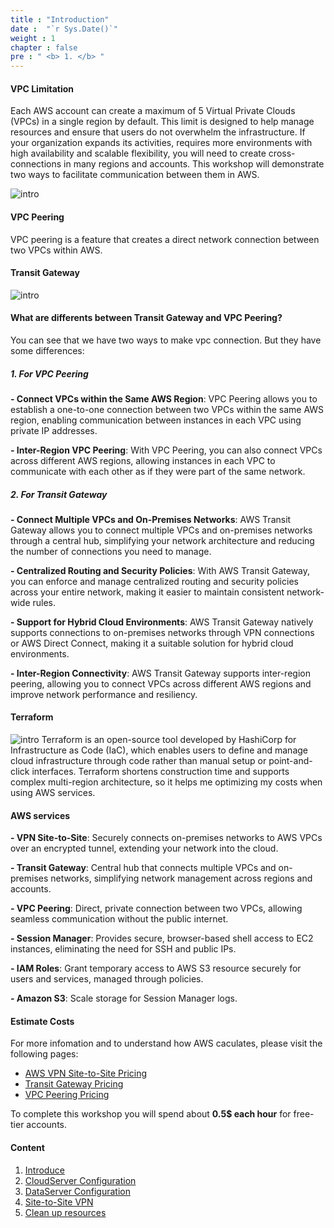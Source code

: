 ```yaml
---
title : "Introduction"
date :  "`r Sys.Date()`" 
weight : 1 
chapter : false
pre : " <b> 1. </b> "
---
```


#### VPC Limitation
Each AWS account can create a maximum of 5 Virtual Private Clouds (VPCs) in a single region by default. This limit is designed to help manage resources and ensure that users do not overwhelm the infrastructure. If your organization expands its activities, requires more environments with high availability and scalable flexibility, you will need to create cross-connections in many regions and accounts. This workshop will demonstrate two ways to facilitate communication between them in AWS.

![intro](/aws-fcj/ws2/images/ws2.png?width=1000)


#### VPC Peering
VPC peering is a feature that creates a direct network connection between two VPCs within AWS. 

#### Transit Gateway

![intro](/aws-fcj/ws2/images/2.content/tgw.png)


#### What are differents between Transit Gateway and VPC Peering?
You can see that we have two ways to make vpc connection. But they have some differences:

##### **1. For VPC Peering**
**- Connect VPCs within the Same AWS Region**: VPC Peering allows you to establish a one-to-one connection between two VPCs within the same AWS region, enabling communication between instances in each VPC using private IP addresses.

**- Inter-Region VPC Peering**: With VPC Peering, you can also connect VPCs across different AWS regions, allowing instances in each VPC to communicate with each other as if they were part of the same network.

##### **2. For Transit Gateway**

**- Connect Multiple VPCs and On-Premises Networks**: AWS Transit Gateway allows you to connect multiple VPCs and on-premises networks through a central hub, simplifying your network architecture and reducing the number of connections you need to manage.

**- Centralized Routing and Security Policies**: With AWS Transit Gateway, you can enforce and manage centralized routing and security policies across your entire network, making it easier to maintain consistent network-wide rules.

**- Support for Hybrid Cloud Environments**: AWS Transit Gateway natively supports connections to on-premises networks through VPN connections or AWS Direct Connect, making it a suitable solution for hybrid cloud environments.

**- Inter-Region Connectivity**: AWS Transit Gateway supports inter-region peering, allowing you to connect VPCs across different AWS regions and improve network performance and resiliency.

#### Terraform
![intro](/aws-fcj/ws2/images/2.content/terraform.png)
Terraform is an open-source tool developed by HashiCorp for Infrastructure as Code (IaC), which enables users to define and manage cloud infrastructure through code rather than manual setup or point-and-click interfaces. Terraform shortens construction time and supports complex multi-region architecture, so it helps me optimizing my costs when using AWS services.

#### AWS services
**- VPN Site-to-Site**: Securely connects on-premises networks to AWS VPCs over an encrypted tunnel, extending your network into the cloud.

**- Transit Gateway**: Central hub that connects multiple VPCs and on-premises networks, simplifying network management across regions and accounts.

**- VPC Peering**: Direct, private connection between two VPCs, allowing seamless communication without the public internet.

**- Session Manager**: Provides secure, browser-based shell access to EC2 instances, eliminating the need for SSH and public IPs. 

**- IAM Roles**: Grant temporary access to AWS S3 resource securely for users and services, managed through policies.

**- Amazon S3**: Scale storage for Session Manager logs.

#### Estimate Costs



For more infomation and to understand how AWS caculates, please visit the following pages:
+ [AWS VPN Site-to-Site Pricing](https://aws.amazon.com/vpn/pricing/)
+ [Transit Gateway Pricing](https://aws.amazon.com/transit-gateway/pricing/)
+ [VPC Peering Pricing](https://aws.amazon.com/about-aws/whats-new/2021/05/amazon-vpc-announces-pricing-change-for-vpc-peering/)

To complete this workshop you will spend about **0.5$ each hour** for free-tier accounts.


#### Content
1. [Introduce](/1-Introduce)
2. [CloudServer Configuration](/2-CloudServer)
3. [DataServer Configuration](/3-DataServer)
4. [Site-to-Site VPN](/4-SitetoSiteVPN)
5. [Clean up resources](/5-cleanup)